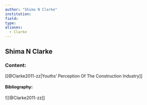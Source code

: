 ```yaml
---
author: "Shima N Clarke"
institution:
field:
type:
aliases:
  - Clarke
---
```


## Shima N Clarke

### Content:
[[@Clarke2011-zz|Youths’ Perception Of The Construction Industry]]

#### Bibliography:

![[@Clarke2011-zz]]